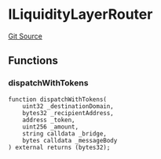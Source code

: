 # ILiquidityLayerRouter
[Git Source](https://github.com/hyperlane-xyz/hyperlane-monorepo/blob/60f321f452052881dce4e22999022e11fc117456/contracts/interfaces/ILiquidityLayerRouter.sol)


## Functions
### dispatchWithTokens


```solidity
function dispatchWithTokens(
    uint32 _destinationDomain,
    bytes32 _recipientAddress,
    address _token,
    uint256 _amount,
    string calldata _bridge,
    bytes calldata _messageBody
) external returns (bytes32);
```

